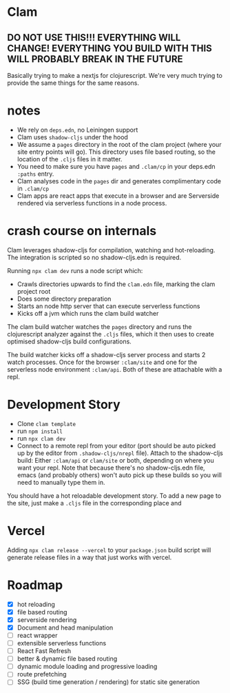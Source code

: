 # Clam
## DO NOT USE THIS!!! EVERYTHING WILL CHANGE! EVERYTHING YOU BUILD WITH THIS WILL PROBABLY BREAK IN THE FUTURE

Basically trying to make a nextjs for clojurescript. We're very much trying to provide the same things for the same reasons.

# notes
- We rely on `deps.edn`, no Leiningen support
- Clam uses `shadow-cljs` under the hood
- We assume a `pages` directory in the root of the clam project (where your site entry points will go). This directory uses file based routing, so the location of the `.cljs` files in it matter.
- You need to make sure you have `pages` and `.clam/cp` in your deps.edn `:paths` entry.
- Clam analyses code in the `pages` dir and generates complimentary code in `.clam/cp`
- Clam apps are react apps that execute in a browser and are Serverside rendered via serverless functions in a node process.


# crash course on internals
Clam leverages shadow-cljs for compilation, watching and hot-reloading. The integration is scripted so no shadow-cljs.edn is required.

Running `npx clam dev` runs a node script which:
- Crawls directories upwards to find the `clam.edn` file, marking the clam project root
- Does some directory preparation
- Starts an node http server that can execute serverless functions
- Kicks off a jvm which runs the clam build watcher

The clam build watcher watches the `pages` directory and runs the clojurescript analyzer against the `.cljs` files, which it then uses to create optimised shadow-cljs build configurations.

The build watcher kicks off a shadow-cljs server process and starts 2 watch processes. Once for the browser `:clam/site` and one for the serverless node environment `:clam/api`. Both of these are attachable with a repl.

# Development Story
- Clone `clam template`
- run `npm install`
- run `npx clam dev`
- Connect to a remote repl from your editor (port should be auto picked up by the editor from `.shadow-cljs/nrepl` file). Attach to the shadow-cljs build: Either `:clam/api` or `clam/site` or both, depending on where you want your repl. Note that because there's no shadow-cljs.edn file, emacs (and probably others) won't auto pick up these builds so you will need to manually type them in.

You should have a hot reloadable development story. To add a new page to the site, just make a `.cljs` file in the corresponding place and

# Vercel
Adding `npx clam release --vercel` to your `package.json` build script will generate release files in a way that just works with vercel.

# Roadmap
- [X] hot reloading
- [X] file based routing
- [X] serverside rendering
- [X] Document and head manipulation
- [ ] react wrapper
- [ ] extensible serverless functions
- [ ] React Fast Refresh
- [ ] better & dynamic file based routing
- [ ] dynamic module loading and progressive loading
- [ ] route prefetching
- [ ] SSG (build time generation / rendering) for static site generation
